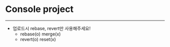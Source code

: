 # Console project
---
- 업로드시 rebase, revert만 사용해주세요!
  - rebase(o) merge(x)  
  - revert(o) reset(x)
